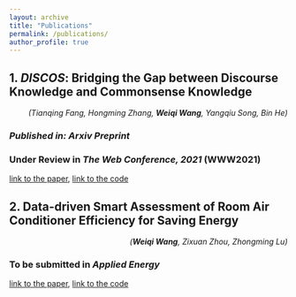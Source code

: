 ```yaml
---
layout: archive
title: "Publications"
permalink: /publications/
author_profile: true
---
```


## 1. ***DISCOS***: Bridging the Gap between Discourse Knowledge and Commonsense Knowledge

<div style="text-align: right"><i>(Tianqing Fang, Hongming Zhang, <b>Weiqi Wang</b>, Yangqiu Song, Bin He)</i></div>

### *Published in: Arxiv Preprint*
### Under Review in *The Web Conference, 2021* **(WWW2021)**

[link to the paper](https://mighty-weaver.github.io/), [link to the code](https://github.com/HKUST-KnowComp/DISCOS-commonsense)

## 2. Data-driven Smart Assessment of Room Air Conditioner Efficiency for Saving Energy

<div style="text-align: right"><i>(<b>Weiqi Wang</b>, Zixuan Zhou, Zhongming Lu)</i></div>

### To be submitted in ***Applied Energy***

[link to the paper](https://mighty-weaver.github.io/), [link to the code](https://github.com/MighTy-Weaver/Inefficient-AC-detection)
